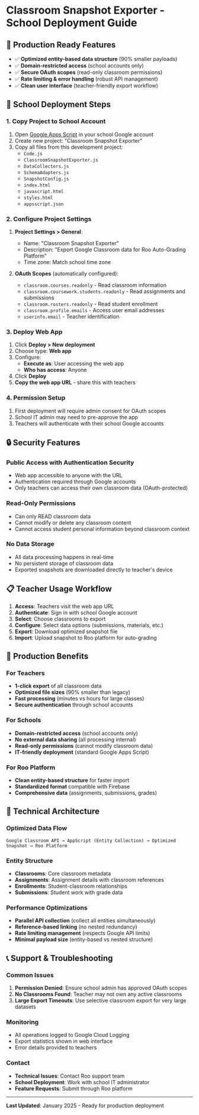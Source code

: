 # Classroom Snapshot Exporter - School Deployment Guide

## 🎯 Production Ready Features
- ✅ **Optimized entity-based data structure** (90% smaller payloads)
- ✅ **Domain-restricted access** (school accounts only)
- ✅ **Secure OAuth scopes** (read-only classroom permissions)
- ✅ **Rate limiting & error handling** (robust API management)
- ✅ **Clean user interface** (teacher-friendly export workflow)

## 🏫 School Deployment Steps

### 1. Copy Project to School Account
1. Open [Google Apps Script](https://script.google.com) in your school Google account
2. Create new project: "Classroom Snapshot Exporter"
3. Copy all files from this development project:
   - `Code.js`
   - `ClassroomSnapshotExporter.js` 
   - `DataCollectors.js`
   - `SchemaAdapters.js`
   - `SnapshotConfig.js`
   - `index.html`
   - `javascript.html`
   - `styles.html`
   - `appsscript.json`

### 2. Configure Project Settings
1. **Project Settings > General**:
   - Name: "Classroom Snapshot Exporter"
   - Description: "Export Google Classroom data for Roo Auto-Grading Platform"
   - Time zone: Match school time zone

2. **OAuth Scopes** (automatically configured):
   - `classroom.courses.readonly` - Read classroom information
   - `classroom.coursework.students.readonly` - Read assignments and submissions
   - `classroom.rosters.readonly` - Read student enrollment
   - `classroom.profile.emails` - Access user email addresses
   - `userinfo.email` - Teacher identification

### 3. Deploy Web App
1. Click **Deploy > New deployment**
2. Choose type: **Web app**
3. Configure:
   - **Execute as**: User accessing the web app
   - **Who has access**: Anyone
4. Click **Deploy**
5. **Copy the web app URL** - share this with teachers

### 4. Permission Setup
1. First deployment will require admin consent for OAuth scopes
2. School IT admin may need to pre-approve the app
3. Teachers will authenticate with their school Google accounts

## 🔒 Security Features

### Public Access with Authentication Security
- Web app accessible to anyone with the URL
- Authentication required through Google accounts
- Only teachers can access their own classroom data (OAuth-protected)

### Read-Only Permissions
- Can only READ classroom data
- Cannot modify or delete any classroom content
- Cannot access student personal information beyond classroom context

### No Data Storage
- All data processing happens in real-time
- No persistent storage of classroom data
- Exported snapshots are downloaded directly to teacher's device

## 📋 Teacher Usage Workflow

1. **Access**: Teachers visit the web app URL
2. **Authenticate**: Sign in with school Google account
3. **Select**: Choose classrooms to export
4. **Configure**: Select data options (submissions, materials, etc.)
5. **Export**: Download optimized snapshot file
6. **Import**: Upload snapshot to Roo platform for auto-grading

## 🎯 Production Benefits

### For Teachers
- **1-click export** of all classroom data
- **Optimized file sizes** (90% smaller than legacy)
- **Fast processing** (minutes vs hours for large classes)
- **Secure authentication** through school accounts

### For Schools
- **Domain-restricted access** (school accounts only)
- **No external data sharing** (all processing internal)
- **Read-only permissions** (cannot modify classroom data)
- **IT-friendly deployment** (standard Google Apps Script)

### For Roo Platform
- **Clean entity-based structure** for faster import
- **Standardized format** compatible with Firebase
- **Comprehensive data** (assignments, submissions, grades)

## 🔧 Technical Architecture

### Optimized Data Flow
```
Google Classroom API → AppScript (Entity Collection) → Optimized Snapshot → Roo Platform
```

### Entity Structure
- **Classrooms**: Core classroom metadata
- **Assignments**: Assignment details with classroom references
- **Enrollments**: Student-classroom relationships
- **Submissions**: Student work with grade data

### Performance Optimizations
- **Parallel API collection** (collect all entities simultaneously)
- **Reference-based linking** (no nested redundancy)
- **Rate limiting management** (respects Google API limits)
- **Minimal payload size** (entity-based vs nested structure)

## 📞 Support & Troubleshooting

### Common Issues
1. **Permission Denied**: Ensure school admin has approved OAuth scopes
2. **No Classrooms Found**: Teacher may not own any active classrooms
3. **Large Export Timeouts**: Use selective classroom export for very large datasets

### Monitoring
- All operations logged to Google Cloud Logging
- Export statistics shown in web interface
- Error details provided to teachers

### Contact
- **Technical Issues**: Contact Roo support team
- **School Deployment**: Work with school IT administrator
- **Feature Requests**: Submit through Roo platform

---

**Last Updated**: January 2025 - Ready for production deployment